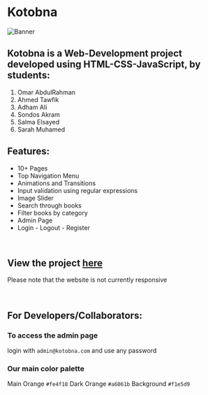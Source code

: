 # Kotobna
![Banner](https://user-images.githubusercontent.com/58887202/92979709-cb83be00-f493-11ea-995d-abf0c9965c19.jpg)

## Kotobna is a Web-Development project developed using HTML-CSS-JavaScript, by students:
1. Omar AbdulRahman
2. Ahmed Tawfik
3. Adham Ali
4. Sondos Akram
5. Salma Elsayed
6. Sarah Muhamed

## Features:
* 10+ Pages
* Top Navigation Menu
* Animations and Transitions
* Input validation using regular expressions
* Image Slider
* Search through books
* Filter books by category
* Admin Page
* Login - Logout - Register

<br>

## View the project [here](https://omarr45.github.io/Kotobna/home.html)
Please note that the website is not currently responsive


<br>

## For Developers/Collaborators:
### To access the admin page
login with `admin@kotobna.com` and use any password
### Our main color palette
Main Orange `#fe4f18`
Dark Orange `#a6061b`
Background `#f1e5d9`
